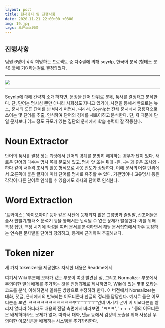 ```yaml
---
layout: post
title: 현재까지 팀 진행사항
date: 2020-11-21 22:00:00 +0300
img: 19.jpg
tags: 오픈소스팀플
---
```

## 진행사항

팀원 6명이 각각 희망하는 프로젝트 중 다수결에 의해 soynlp, 한국어 분석 (형태소 분석) 툴에 기여하는걸로 결정되었다. 

***

![]({{site.baseurl}}/images/soynlp_screenshot.png)

***

Soynlp에 대해 간략히 소개 하자면, 문장을 단어 단위로 분해, 품사를 결정하고 분석한다. 단, 단어는 명시성 뿐만 아니라 사회성도 지니고 있기에, 사전을 통해서 만으로는 뉴스, 문서의 모든 단어를 분석하기 어렵다. 따라서, Soynlp는 전체 문서에서 공통적으로 쓰이는 몇 단어를 추출, 인식하여 단어의 경계를 새로이하고 분석한다. 단, 이 때문에 단일 문서보다 어느 정도 규모가 있는 집단의 문서에서 학습 능력이 잘 작동한다.

# Noun Extractor
단어의 품사를 결정 짓는 과정에서 단어의 경계를 분명히 해야하는 경우가 많이 있다. 새로운 단어의 다수는 명사 쪽에 분포해 있고, 명사 앞 또는 뒤에 -은, -는 과 같은 조사와 -하다 같이 서술격 조사의 활용 형식으로 사용 빈도가 상당하다. 이에 문서의 어절 단위에서 오른쪽에 붙은 글자에 따라 단어를 명사로 유추할 수 있다. 기관명이나 고유명사 등은 각각이 다른 단어로 인식될 수 있음에도 하나의 단어로 인식한다.

# Word Extraction
'트와이스', '아이오아이' 등과 같은 사전에 등재되지 않은 그룹명과 줄임말, 신조어들은 품사 판별기/형태소 분석기 등을 통해서는 인식될 수 없는 문제가 발생한다. 이를 위해 특정 집단, 특정 시기에 작성된 여러 문서를 분석하면서 해당 문서집합에서 자주 등장하는 연속된 문자열을 단어라 정의하고, 통계에 근거하여 추출해낸다. 

# Token nizer
세 가지 tokenizer을 제공한다. 자세한 내용은 Readme에서

여기서 Wiki 부분에 오타가 있는 부분이 여럿 발견된 점, 그리고 Normalizer 부분에서 무의미한 말의 배제를 추가하는 것을 진행과제로 제시하였다.
Wiki에 있는 몇몇 오타는 코드를 분석, 이해하면서 올바른 방향으로 수정하려 한다.
이 버전에서 Normalizer는 대화, 댓글, 문서에서의 반복되는 이모티콘과 한글의 정리를 담당한다. 예시로 들은 이모티콘을 보면 'ㅋㅋㅋㅋㅋㅋㅋㅋㅋㅋㅋ쿠ㅜㅜㅜㅜㅜ'인데 여기서 굳이 이 이모티콘을 살리지 않더라 하더라도 내용의 전달 측면에서 바라보면, 'ㅋㅋㅋ', 'ㅜㅜㅜ' 등의 이모티콘은 배제하더라도 문제가 없다. 따라서 대화, 댓글 등에서 감정의 노출을 위해 사용된 무의미한 이모티콘을 배제하는 시스템을 추가하려한다.

